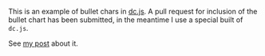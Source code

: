 This is an example of bullet chars in [dc.js](http://dc-js.github.io/dc.js/).
A pull request for inclusion of the bullet chart has been submitted, in the meantime I use a special built of `dc.js`.

See [my post](http://enrico.spinielli.net/how-to-add-a-new-chart-type-to-dcjs/) about it.